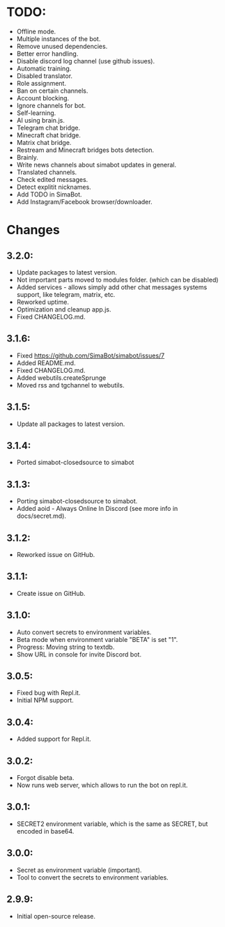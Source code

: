 # TODO:
- Offline mode.
- Multiple instances of the bot.
- Remove unused dependencies.
- Better error handling.
- Disable discord log channel (use github issues).
- Automatic training.
- Disabled translator.
- Role assignment.
- Ban on certain channels.
- Account blocking.
- Ignore channels for bot.
- Self-learning.
- AI using brain.js.
- Telegram chat bridge.
- Minecraft chat bridge.
- Matrix chat bridge.
- Restream and Minecraft bridges bots detection.
- Brainly.
- Write news channels about simabot updates in general.
- Translated channels.
- Check edited messages.
- Detect explitit nicknames.
- Add TODO in SimaBot.
- Add Instagram/Facebook browser/downloader.

# Changes
## 3.2.0:
- Update packages to latest version.
- Not important parts moved to modules folder. (which can be disabled)
- Added services - allows simply add other chat messages systems support, like telegram, matrix, etc.
- Reworked uptime.
- Optimization and cleanup app.js.
- Fixed CHANGELOG.md.
## 3.1.6:
- Fixed https://github.com/SimaBot/simabot/issues/7
- Added README.md.
- Fixed CHANGELOG.md.
- Added webutils.createSprunge
- Moved rss and tgchannel to webutils.
## 3.1.5:
- Update all packages to latest version.
## 3.1.4:
- Ported simabot-closedsource to simabot
## 3.1.3:
- Porting simabot-closedsource to simabot.
- Added aoid - Always Online In Discord (see more info in docs/secret.md).
## 3.1.2:
- Reworked issue on GitHub.
## 3.1.1:
- Create issue on GitHub.
## 3.1.0:
- Auto convert secrets to environment variables.
- Beta mode when environment variable "BETA" is set "1".
- Progress: Moving string to textdb.
- Show URL in console for invite Discord bot.
## 3.0.5:
- Fixed bug with Repl.it.
- Initial NPM support.
## 3.0.4:
- Added support for Repl.it.
## 3.0.2:
- Forgot disable beta.
- Now runs web server, which allows to run the bot on repl.it.
## 3.0.1:
- SECRET2 environment variable, which is the same as SECRET, but encoded in base64.
## 3.0.0:
- Secret as environment variable (important).
- Tool to convert the secrets to environment variables.
## 2.9.9:
- Initial open-source release.

